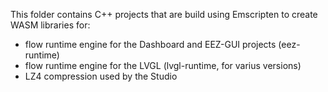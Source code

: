 This folder contains C++ projects that are build using Emscripten to create WASM libraries for:

- flow runtime engine for the Dashboard and EEZ-GUI projects (eez-runtime)
- flow runtime engine for the LVGL (lvgl-runtime, for varius versions)
- LZ4 compression used by the Studio
